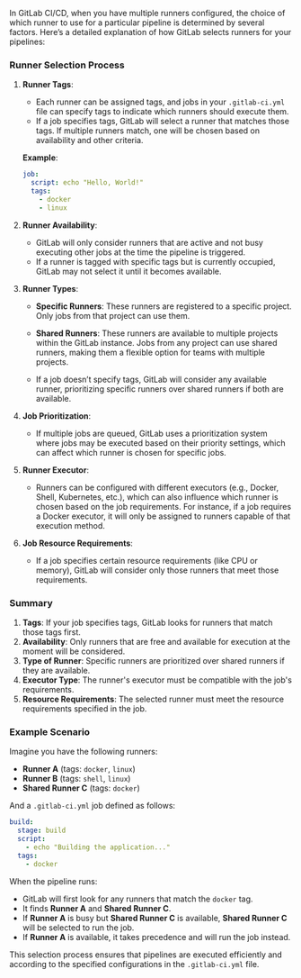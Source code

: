 In GitLab CI/CD, when you have multiple runners configured, the choice of which runner to use for a particular pipeline is determined by several factors. Here’s a detailed explanation of how GitLab selects runners for your pipelines:

### Runner Selection Process

1. **Runner Tags**:
   - Each runner can be assigned tags, and jobs in your `.gitlab-ci.yml` file can specify tags to indicate which runners should execute them.
   - If a job specifies tags, GitLab will select a runner that matches those tags. If multiple runners match, one will be chosen based on availability and other criteria.

   **Example**:
   ```yaml
   job:
     script: echo "Hello, World!"
     tags:
       - docker
       - linux
   ```

2. **Runner Availability**:
   - GitLab will only consider runners that are active and not busy executing other jobs at the time the pipeline is triggered.
   - If a runner is tagged with specific tags but is currently occupied, GitLab may not select it until it becomes available.

3. **Runner Types**:
   - **Specific Runners**: These runners are registered to a specific project. Only jobs from that project can use them.
   - **Shared Runners**: These runners are available to multiple projects within the GitLab instance. Jobs from any project can use shared runners, making them a flexible option for teams with multiple projects.

   - If a job doesn’t specify tags, GitLab will consider any available runner, prioritizing specific runners over shared runners if both are available.

4. **Job Prioritization**:
   - If multiple jobs are queued, GitLab uses a prioritization system where jobs may be executed based on their priority settings, which can affect which runner is chosen for specific jobs.

5. **Runner Executor**:
   - Runners can be configured with different executors (e.g., Docker, Shell, Kubernetes, etc.), which can also influence which runner is chosen based on the job requirements. For instance, if a job requires a Docker executor, it will only be assigned to runners capable of that execution method.

6. **Job Resource Requirements**:
   - If a job specifies certain resource requirements (like CPU or memory), GitLab will consider only those runners that meet those requirements.

### Summary

1. **Tags**: If your job specifies tags, GitLab looks for runners that match those tags first.
2. **Availability**: Only runners that are free and available for execution at the moment will be considered.
3. **Type of Runner**: Specific runners are prioritized over shared runners if they are available.
4. **Executor Type**: The runner's executor must be compatible with the job's requirements.
5. **Resource Requirements**: The selected runner must meet the resource requirements specified in the job.

### Example Scenario

Imagine you have the following runners:
- **Runner A** (tags: `docker`, `linux`)
- **Runner B** (tags: `shell`, `linux`)
- **Shared Runner C** (tags: `docker`)

And a `.gitlab-ci.yml` job defined as follows:

```yaml
build:
  stage: build
  script:
    - echo "Building the application..."
  tags:
    - docker
```

When the pipeline runs:
- GitLab will first look for any runners that match the `docker` tag.
- It finds **Runner A** and **Shared Runner C**.
- If **Runner A** is busy but **Shared Runner C** is available, **Shared Runner C** will be selected to run the job.
- If **Runner A** is available, it takes precedence and will run the job instead.

This selection process ensures that pipelines are executed efficiently and according to the specified configurations in the `.gitlab-ci.yml` file.
